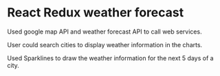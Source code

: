 # React Redux weather forecast

Used google map API and weather forecast API to call web services.

User could search cities to display weather information in the charts.

Used Sparklines to draw the weather information for the next 5 days of a city.



